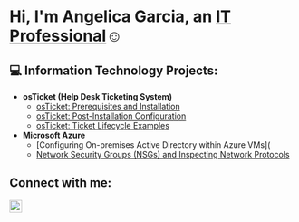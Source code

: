 <h1>Hi, I'm Angelica Garcia, an <a href="https://linkedin.com/in/angelica-gaarcia">IT Professional</a>☺</h1>
<h2>💻 Information Technology Projects:</h2>

- <b>osTicket (Help Desk Ticketing System)</b>
  - [osTicket: Prerequisites and Installation](https://github.com/angegarcia/osticket-prereqs)
  - [osTicket: Post-Installation Configuration](https://github.com/Angegarcia/osTicket-Post-Installation-Configuration)
  - [osTicket: Ticket Lifecycle Examples](https://github.com/Angegarcia/Ticket-Lifecycles)
- <b>Microsoft Azure</b>
  - [Configuring On-premises Active Directory within Azure VMs](
  - [Network Security Groups (NSGs) and Inspecting Network Protocols](https://github.com/Angegarcia/NSG-NetworkProtocols)

<h2>Connect with me:</h2>


[<img align="left" alt="Angelica | LinkedIn" width="22px" src="https://cdn.jsdelivr.net/npm/simple-icons@v3/icons/linkedin.svg" />][linkedin]

[linkedin]: https://www.linkedin.com/in/angelica-gaarcia/
